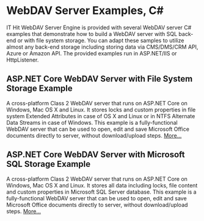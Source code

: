 # WebDAV Server Examples, C#
 IT Hit WebDAV Server Engine is provided with several WebDAV server C# examples that demonstrate how to build a WebDAV server with SQL back-end or with file system storage. You can adapt these samples to utilize almost any back-end storage including storing data via CMS/DMS/CRM API, Azure or Amazon API. The provided examples run in ASP.NET/IIS or HttpListener.
 
 ## ASP.NET Core WebDAV Server with File System Storage Example
 A cross-platform Class 2 WebDAV server that runs on ASP.NET Core on Windows, Mac OS X and Linux. It stores locks and custom properties in file system Extended Attributes in case of OS X and Linux or in NTFS Alternate Data Streams in case of Windows. This example is a fully-functional WebDAV server that can be used to open, edit and save Microsoft Office documents directly to server, without download/upload steps. [More...](https://www.webdavsystem.com/server/server_examples/cross_platform_asp_net_core_file_system/)
 
 ## ASP.NET Core WebDAV Server with Microsoft SQL Storage Example
 A cross-platform Class 2 WebDAV server that runs on ASP.NET Core on Windows, Mac OS X and Linux. It stores all data including locks, file content and custom properties in Microsoft SQL Server database. This example is a fully-functional WebDAV server that can be used to open, edit and save Microsoft Office documents directly to server, without download/upload steps. [More...](https://www.webdavsystem.com/server/server_examples/cross_platform_asp_net_core_sql/)
